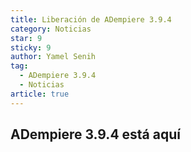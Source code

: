 ```yaml
---
title: Liberación de ADempiere 3.9.4
category: Noticias
star: 9
sticky: 9
author: Yamel Senih
tag:
  - ADempiere 3.9.4
  - Noticias
article: true
---
```


## ADempiere 3.9.4 está aquí